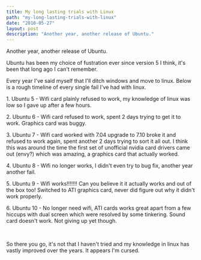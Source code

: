 ```yaml
---
title: My long lasting trials with Linux
path: "my-long-lasting-trials-with-linux"
date: "2010-05-27"
layout: post
description: "Another year, another release of Ubuntu."
---
```

<p>Another year, another release of Ubuntu.</p><p>Ubuntu has been my choice of fustration ever since version 5 I think, it's been that long ago I can't remember.</p><p>Every year I've said myself that I'll ditch windows and move to linux. Below is a rough timeline of every single fail I've had with linux.</p><p>1. Ubuntu 5 - Wifi card plainly refused to work, my knowledge of linux was low so I gave up after a few hours.</p><p>2. Ubuntu 6 - Wifi card refused to work, spent 2 days trying to get it to work. Graphics card was buggy.</p><p>3. Ubuntu 7 - Wifi card worked with 7.04 upgrade to 7.10 broke it and refused to work again, spent another 2 days trying to sort it all out. I think this was around the time the first set of unofficial nvidia card drivers came out (envy?) which was amazing, a graphics card that actually worked.</p><p>4. Ubuntu 8 - Wifi no longer works, I didn't even try to bug fix, another year another fail.</p><p>5. Ubuntu 9 - Wifi works!!!!!!! Can you believe it it actually works and out of the box too! Switched to ATI&nbsp;graphics card, never did figure out why it didn't work properly.</p><p>6. Ubuntu 10 - No longer need wifi, ATI&nbsp;cards works great apart from a few hiccups with dual screen which were resolved by some tinkering. Sound card doesn't work. Not giving up yet though.</p><p>&nbsp;</p><p>So there you go, it's not that I haven't tried and my knowledge in linux has vastly improved over the years. It appears I'm cursed.</p>
